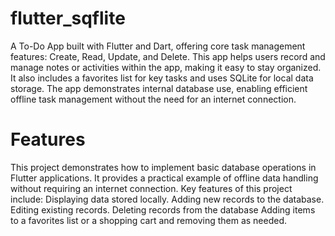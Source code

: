 # flutter_sqflite

A To-Do App built with Flutter and Dart, offering core task management features: Create, Read, Update, and Delete. This app helps users record and manage notes or activities within the app, making it easy to stay organized. It also includes a favorites list for key tasks and uses SQLite for local data storage. The app demonstrates internal database use, enabling efficient offline task management without the need for an internet connection.



# Features
This project demonstrates how to implement basic database operations in Flutter applications. It provides a practical example of offline data handling without requiring an internet connection.
Key features of this project include:
Displaying data stored locally.
Adding new records to the database.
Editing existing records.
Deleting records from the database
Adding items to a favorites list or a shopping cart and removing them as needed.
